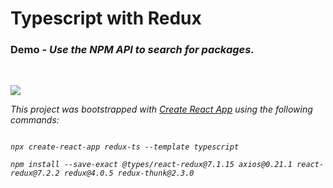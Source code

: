 # Typescript with Redux

### <b>Demo</b> - <i>Use the NPM API to search for packages.

<br />

![](https://res.cloudinary.com/digjdosfu/image/upload/v1615001788/Articles/redux-ts-demo-app.png)

This project was bootstrapped with [Create React App](https://github.com/facebook/create-react-app) using the following commands:

```

npx create-react-app redux-ts --template typescript

npm install --save-exact @types/react-redux@7.1.15 axios@0.21.1 react-redux@7.2.2 redux@4.0.5 redux-thunk@2.3.0

```
